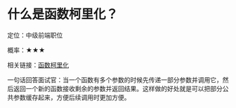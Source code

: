 <script lang="ts" setup>
import { loginRead } from '@/utils/login-read'
loginRead('q10000')
</script>

# 什么是函数柯里化？



定位：中级前端职位

概率：★★★

相关链接：[函数柯里化](/documents/part2/javascript-advanced/curry.html)

一句话回答面试官：当一个函数有多个参数的时候先传递一部分参数并调用它，然后返回一个新的函数接收剩余的参数并返回结果。这样做的好处就是可以把部分公共参数缓存起来，方便后续调用时更加方便。
